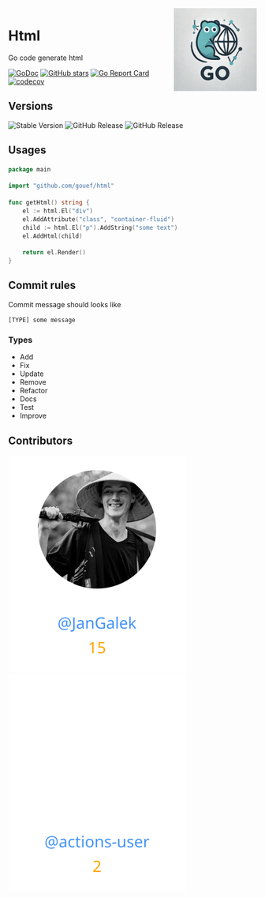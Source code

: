 <img align=right width="168" src="docs/gouef_logo.png">

# Html
Go code generate html

[![GoDoc](https://pkg.go.dev/badge/github.com/gouef/html.svg)](https://pkg.go.dev/github.com/gouef/html)
[![GitHub stars](https://img.shields.io/github/stars/gouef/html?style=social)](https://github.com/gouef/html/stargazers)
[![Go Report Card](https://goreportcard.com/badge/github.com/gouef/html)](https://goreportcard.com/report/github.com/gouef/html)
[![codecov](https://codecov.io/github/gouef/html/branch/main/graph/badge.svg?token=YUG8EMH6Q8)](https://codecov.io/github/gouef/html)

## Versions
![Stable Version](https://img.shields.io/github/v/release/gouef/html?label=Stable&labelColor=green)
![GitHub Release](https://img.shields.io/github/v/release/gouef/html?label=RC&include_prereleases&filter=*rc*&logoSize=diago)
![GitHub Release](https://img.shields.io/github/v/release/gouef/html?label=Beta&include_prereleases&filter=*beta*&logoSize=diago)


## Usages

```go
package main

import "github.com/gouef/html"

func getHtml() string {
	el := html.El("div")
	el.AddAttribute("class", "container-fluid")
	child := html.El("p").AddString("some text")
	el.AddHtml(child)
	
	return el.Render()
}
```

## Commit rules
Commit message should looks like
```
[TYPE] some message
```

### Types
 - Add
 - Fix
 - Update
 - Remove
 - Refactor
 - Docs
 - Test
 - Improve

## Contributors

<div>
<span>
  <a href="https://github.com/JanGalek"><img src="https://raw.githubusercontent.com/gouef/html/refs/heads/contributors-svg/.github/contributors/JanGalek.svg" alt="JanGalek" /></a>
</span>
<span>
  <a href="https://github.com/actions-user"><img src="https://raw.githubusercontent.com/gouef/html/refs/heads/contributors-svg/.github/contributors/actions-user.svg" alt="actions-user" /></a>
</span>
</div>

